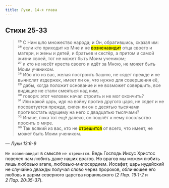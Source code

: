 ```yaml
---
title: Луки, 14-я глава
---
```


## Стихи 25-33

> ²⁵ С Ним шло множество народа; и Он, обратившись, сказал им:  
> ²⁶ если кто приходит ко Мне и не <mark>возненавидит</mark> отца своего и матери, и жены и детей, и братьев и сестёр, а притом и самой жизни своей,
> тот не может быть Моим учеником;  
> ²⁷ и кто не несёт креста своего и идёт за Мною, не может быть Моим учеником.  
> ²⁸ Ибо кто из вас, желая построить башню, не сядет прежде и не вычислит издержек, имеет ли он, что нужно для совершения её,  
> ²⁹ дабы, когда положит основание и не возможет совершить, все видящие не стали смеяться над ним,  
> ³⁰ говоря: этот человек начал строить и не мог окончить?  
> ³¹ Или какой царь, идя на войну против другого царя, не сядет и не посоветуется прежде, силен ли он с десятью тысячами противостать
> идущему на него с двадцатью тысячами?  
> ³² Иначе, пока тот ещё далеко, он пошлёт к нему посольство просить о мире.  
> ³³ Так всякий из вас, кто не <mark>отрешится</mark> от всего, что имеет, не может быть Моим учеником.

— <cite>Луки&nbsp;13:6-9</cite>

`Не возненавидит` в смысле `не отрешится`. Ведь Господь Иисус Христос повелел нам любить даже наших врагов. Но врагов мы можем любить
лишь любовью агапе, любовью-милосердием. Иосафат, царь иудейский не случайно дважды получал слово через пророков, обличющее его любовь
к царям северного царства израильского (<cite>2&nbsp;Пар.&nbsp;19:1-2</cite> и <cite>2&nbsp;Пар.&nbsp;20:35-37</cite>).
